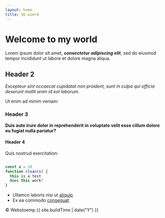```yaml
---
layout: home
title: SO wierd
---
```


# Welcome to my world

Lorem ipsum dolor sit amet, ***consectetur adipiscing elit***, sed do eiusmod tempor incididunt ut labore et dolore magna aliqua.

## Header 2

*Excepteur sint occaecat cupidatat non proident, sunt in culpa qui officia deserunt mollit anim id est laborum.*

Ut enim ad minim veniam:

### Header 3

**Duis aute irure dolor in reprehenderit in voluptate velit esse cillum dolore eu fugiat nulla pariatur?**

#### Header 4

Quis nostrud exercitation:

```javascript

const a = 10
function clean(s) {
  this is a test
  does this work?
}

```

* Ullamco laboris nisi ut [aliquip](https://example.com)
* Ex ea commodo [consequat](https://example.com).


<div class="c-sitefooter__copyright">
  <p class="u-margin-all-none">&copy; Webstoemp
  {{ site.buildTime | date("Y") }}</p>
</div>
